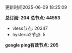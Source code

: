 更新时间2025-06-09 18:25:09

**总订阅: 204**
**总节点: 44553**
- vless节点: 20347
- hysteria2节点: 5

**google ping有效节点: 205**
